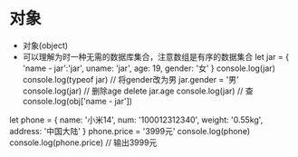 # 对象
  - 对象(object)
  - 可以理解为时一种无需的数据库集合，注意数组是有序的数据集合
    let jar = {
      'name - jar':'jar',
      uname: 'jar',
      age: 19,
      gender: '女'
    }
    console.log(jar)
    console.log(typeof jar)
    // 将gender改为男
    jar.gender = '男'
    console.log(jar)
    // 删除age
    delete jar.age
    console.log(jar)
    // 查
    console.log(obj['name - jar'])

  let phone = {
    name: '小米14',
    num: '100012312340',
    weight: '0.55kg',
    address: '中国大陆'
  }
  phone.price = '3999元'
  console.log(phone)
  console.log(phone.price) // 输出3999元